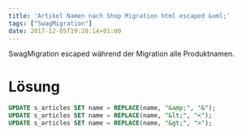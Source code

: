 ```yaml
---
title: 'Artikel Namen nach Shop Migration html escaped &uml;'
tags: ["SwagMigration"]
date: 2017-12-05T19:28:14+01:00
---
```


SwagMigration escaped während der Migration alle Produktnamen.

# Lösung
```sql
UPDATE s_articles SET name = REPLACE(name, "&amp;", "&");
UPDATE s_articles SET name = REPLACE(name, "&lt;", "<");
UPDATE s_articles SET name = REPLACE(name, "&gt;", ">");
```
